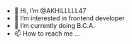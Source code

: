 - 👋 Hi, I’m @AKHILLLLL47
- 👀 I’m interested in frontend developer 
- 🌱 I’m currently doing B.C.A.
- 📫 How to reach me ...

<!---
AKHILLLLL47/AKHILLLLL47 is a ✨ special ✨ repository because its `README.md` (this file) appears on your GitHub profile.
You can click the Preview link to take a look at your changes.
--->
